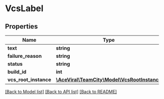 # VcsLabel

## Properties
Name | Type | Description | Notes
------------ | ------------- | ------------- | -------------
**text** | **string** |  | [optional] 
**failure_reason** | **string** |  | [optional] 
**status** | **string** |  | [optional] 
**build_id** | **int** |  | [optional] 
**vcs_root_instance** | [**\AceViral\TeamCity\Model\VcsRootInstance**](VcsRootInstance.md) |  | [optional] 

[[Back to Model list]](../README.md#documentation-for-models) [[Back to API list]](../README.md#documentation-for-api-endpoints) [[Back to README]](../README.md)


